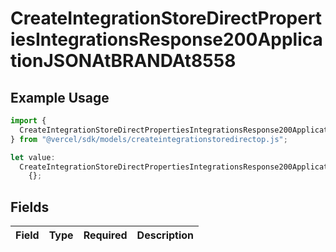# CreateIntegrationStoreDirectPropertiesIntegrationsResponse200ApplicationJSONAtBRANDAt8558

## Example Usage

```typescript
import {
  CreateIntegrationStoreDirectPropertiesIntegrationsResponse200ApplicationJSONAtBRANDAt8558,
} from "@vercel/sdk/models/createintegrationstoredirectop.js";

let value:
  CreateIntegrationStoreDirectPropertiesIntegrationsResponse200ApplicationJSONAtBRANDAt8558 =
    {};
```

## Fields

| Field       | Type        | Required    | Description |
| ----------- | ----------- | ----------- | ----------- |